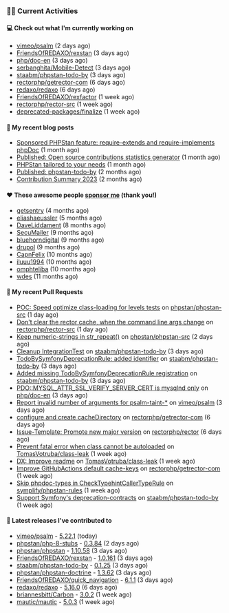 ### 👨‍💻 Current Activities


#### 💻 Check out what I'm currently working on

- [vimeo/psalm](https://github.com/vimeo/psalm) (2 days ago)
- [FriendsOfREDAXO/rexstan](https://github.com/FriendsOfREDAXO/rexstan) (3 days ago)
- [php/doc-en](https://github.com/php/doc-en) (3 days ago)
- [serbanghita/Mobile-Detect](https://github.com/serbanghita/Mobile-Detect) (3 days ago)
- [staabm/phpstan-todo-by](https://github.com/staabm/phpstan-todo-by) (3 days ago)
- [rectorphp/getrector-com](https://github.com/rectorphp/getrector-com) (6 days ago)
- [redaxo/redaxo](https://github.com/redaxo/redaxo) (6 days ago)
- [FriendsOfREDAXO/rexfactor](https://github.com/FriendsOfREDAXO/rexfactor) (1 week ago)
- [rectorphp/rector-src](https://github.com/rectorphp/rector-src) (1 week ago)
- [deprecated-packages/finalize](https://github.com/deprecated-packages/finalize) (1 week ago)


#### 📜 My recent blog posts

- [Sponsored PHPStan feature: require-extends and require-implements phpDoc](https://staabm.github.io/2024/01/15/phpstan-require-extends-implements.html) (1 month ago)
- [Published: Open source contributions statistics generator](https://staabm.github.io/2024/01/10/oss-contribs-published.html) (1 month ago)
- [PHPStan tailored to your needs](https://staabm.github.io/2024/01/01/phpstan-customizing.html) (1 month ago)
- [Published: phpstan-todo-by](https://staabm.github.io/2023/12/17/phpstan-todo-by-published.html) (2 months ago)
- [Contribution Summary 2023](https://staabm.github.io/2023/12/07/contribution-summary-2023.html) (2 months ago)


#### ❤️ These awesome people [sponsor me](https://github.com/sponsors/staabm) (thank you!)

- [getsentry](https://github.com/getsentry) (4 months ago)
- [eliashaeussler](https://github.com/eliashaeussler) (5 months ago)
- [DaveLiddament](https://github.com/DaveLiddament) (8 months ago)
- [SecuMailer](https://github.com/SecuMailer) (9 months ago)
- [bluehorndigital](https://github.com/bluehorndigital) (9 months ago)
- [drupol](https://github.com/drupol) (9 months ago)
- [CapnFelix](https://github.com/CapnFelix) (10 months ago)
- [iluuu1994](https://github.com/iluuu1994) (10 months ago)
- [omphteliba](https://github.com/omphteliba) (10 months ago)
- [wdes](https://github.com/wdes) (11 months ago)


#### 🔨 My recent Pull Requests

- [POC: Speed optimize class-loading for levels tests](https://github.com/phpstan/phpstan-src/pull/2916) on [phpstan/phpstan-src](https://github.com/phpstan/phpstan-src) (1 day ago)
- [Don&#39;t clear the rector cache, when the command line args change](https://github.com/rectorphp/rector-src/pull/5617) on [rectorphp/rector-src](https://github.com/rectorphp/rector-src) (1 day ago)
- [Keep numeric-strings in str_repeat()](https://github.com/phpstan/phpstan-src/pull/2914) on [phpstan/phpstan-src](https://github.com/phpstan/phpstan-src) (2 days ago)
- [Cleanup IntegrationTest](https://github.com/staabm/phpstan-todo-by/pull/90) on [staabm/phpstan-todo-by](https://github.com/staabm/phpstan-todo-by) (3 days ago)
- [TodoBySymfonyDeprecationRule: added identifier](https://github.com/staabm/phpstan-todo-by/pull/89) on [staabm/phpstan-todo-by](https://github.com/staabm/phpstan-todo-by) (3 days ago)
- [Added missing TodoBySymfonyDeprecationRule registration](https://github.com/staabm/phpstan-todo-by/pull/88) on [staabm/phpstan-todo-by](https://github.com/staabm/phpstan-todo-by) (3 days ago)
- [PDO::MYSQL_ATTR_SSL_VERIFY_SERVER_CERT is mysqlnd only](https://github.com/php/doc-en/pull/3176) on [php/doc-en](https://github.com/php/doc-en) (3 days ago)
- [Report invalid number of arguments for psalm-taint-*](https://github.com/vimeo/psalm/pull/10699) on [vimeo/psalm](https://github.com/vimeo/psalm) (3 days ago)
- [configure and create cacheDirectory](https://github.com/rectorphp/getrector-com/pull/2030) on [rectorphp/getrector-com](https://github.com/rectorphp/getrector-com) (6 days ago)
- [Issue-Template: Promote new major version](https://github.com/rectorphp/rector/pull/8477) on [rectorphp/rector](https://github.com/rectorphp/rector) (6 days ago)
- [Prevent fatal error when class cannot be autoloaded](https://github.com/TomasVotruba/class-leak/pull/31) on [TomasVotruba/class-leak](https://github.com/TomasVotruba/class-leak) (1 week ago)
- [DX: Improve readme](https://github.com/TomasVotruba/class-leak/pull/28) on [TomasVotruba/class-leak](https://github.com/TomasVotruba/class-leak) (1 week ago)
- [Improve GitHubActions default cache-keys](https://github.com/rectorphp/getrector-com/pull/2023) on [rectorphp/getrector-com](https://github.com/rectorphp/getrector-com) (1 week ago)
- [Skip phpdoc-types in CheckTypehintCallerTypeRule](https://github.com/symplify/phpstan-rules/pull/109) on [symplify/phpstan-rules](https://github.com/symplify/phpstan-rules) (1 week ago)
- [Support Symfony&#39;s deprecation-contracts](https://github.com/staabm/phpstan-todo-by/pull/86) on [staabm/phpstan-todo-by](https://github.com/staabm/phpstan-todo-by) (1 week ago)


#### 🔭 Latest releases I've contributed to

- [vimeo/psalm](https://github.com/vimeo/psalm) - [5.22.1](https://github.com/vimeo/psalm/releases/tag/5.22.1) (today)
- [phpstan/php-8-stubs](https://github.com/phpstan/php-8-stubs) - [0.3.84](https://github.com/phpstan/php-8-stubs/releases/tag/0.3.84) (2 days ago)
- [phpstan/phpstan](https://github.com/phpstan/phpstan) - [1.10.58](https://github.com/phpstan/phpstan/releases/tag/1.10.58) (3 days ago)
- [FriendsOfREDAXO/rexstan](https://github.com/FriendsOfREDAXO/rexstan) - [1.0.161](https://github.com/FriendsOfREDAXO/rexstan/releases/tag/1.0.161) (3 days ago)
- [staabm/phpstan-todo-by](https://github.com/staabm/phpstan-todo-by) - [0.1.25](https://github.com/staabm/phpstan-todo-by/releases/tag/0.1.25) (3 days ago)
- [phpstan/phpstan-doctrine](https://github.com/phpstan/phpstan-doctrine) - [1.3.62](https://github.com/phpstan/phpstan-doctrine/releases/tag/1.3.62) (3 days ago)
- [FriendsOfREDAXO/quick_navigation](https://github.com/FriendsOfREDAXO/quick_navigation) - [6.1.1](https://github.com/FriendsOfREDAXO/quick_navigation/releases/tag/6.1.1) (3 days ago)
- [redaxo/redaxo](https://github.com/redaxo/redaxo) - [5.16.0](https://github.com/redaxo/redaxo/releases/tag/5.16.0) (6 days ago)
- [briannesbitt/Carbon](https://github.com/briannesbitt/Carbon) - [3.0.2](https://github.com/briannesbitt/Carbon/releases/tag/3.0.2) (1 week ago)
- [mautic/mautic](https://github.com/mautic/mautic) - [5.0.3](https://github.com/mautic/mautic/releases/tag/5.0.3) (1 week ago)
